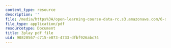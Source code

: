 ```yaml
---
content_type: resource
description: ''
file: /media/https%3A/open-learning-course-data-rc.s3.amazonaws.com/6-s095-programming-for-the-puzzled-january-iap-2018/90820567c715e0734733dfbf926abc74_1_0WwiUUsTc.pdf
file_type: application/pdf
resourcetype: Document
title: 3play pdf file
uid: 90820567-c715-e073-4733-dfbf926abc74
---
```

